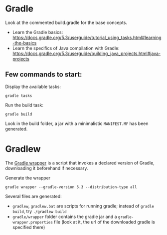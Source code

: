 # Gradle

Look at the commented build.gradle for the base concepts.
- Learn the Gradle basics: https://docs.gradle.org/5.3/userguide/tutorial_using_tasks.html#learning-the-basics
- Learn the specifics of Java compilation with Gradle: https://docs.gradle.org/5.3/userguide/building_java_projects.html#java-projects


## Few commands to start:

Display the available tasks:

```gradle tasks```


Run the build task:

```gradle build```

Look in the build folder, a jar with a minimalistic `MANIFEST.MF` has been generated.


# Gradlew
The [Gradle wrapper](https://docs.gradle.org/current/userguide/gradle_wrapper.html) is a script that invokes a declared version of Gradle, downloading it beforehand if necessary.

Generate the wrapper

```gradle wrapper --gradle-version 5.3 --distribution-type all```

Several files are generated:
- `gradlew`, `gradlew.bat` are scripts for running gradle; instead of `gradle build`, try `./gradlew build`
- `gradle/wrapper` folder contains the gradle jar and a `gradle-wrapper.properties` file (look at it, the url of the downloaded gradle is specified there)